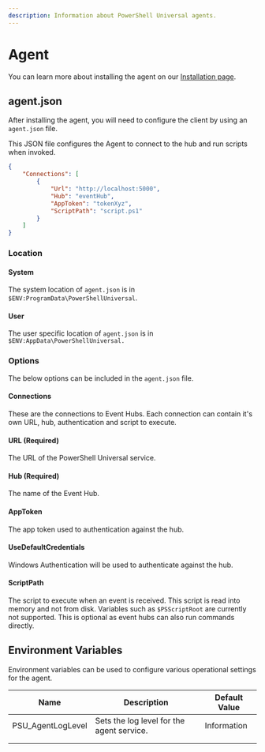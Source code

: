 ```yaml
---
description: Information about PowerShell Universal agents.
---
```


# Agent

You can learn more about installing the agent on our [Installation page](../getting-started/).

## agent.json

After installing the agent, you will need to configure the client by using an `agent.json` file.&#x20;

This JSON file configures the Agent to connect to the hub and run scripts when invoked.

```json
{
    "Connections": [
        {
            "Url": "http://localhost:5000",
            "Hub": "eventHub",
            "AppToken": "tokenXyz",
            "ScriptPath": "script.ps1"
        }
    ]
}
```

### Location&#x20;

#### System&#x20;

The system location of `agent.json` is in `$ENV:ProgramData\PowerShellUniversal`.&#x20;

#### User

The user specific location of `agent.json` is in `$ENV:AppData\PowerShellUniversal.`

### Options

The below options can be included in the `agent.json` file.

#### Connections

These are the connections to Event Hubs. Each connection can contain it's own URL, hub, authentication and script to execute.

#### URL (Required)

The URL of the PowerShell Universal service.

#### Hub (Required)

The name of the Event Hub.

#### AppToken

The app token used to authentication against the hub.

#### UseDefaultCredentials

Windows Authentication will be used to authenticate against the hub.

#### ScriptPath

The script to execute when an event is received. This script is read into memory and not from disk. Variables such as `$PSScriptRoot` are currently not supported. This is optional as event hubs can also run commands directly.

## Environment Variables

Environment variables can be used to configure various operational settings for the agent.&#x20;



| Name               | Description                               | Default Value |
| ------------------ | ----------------------------------------- | ------------- |
| PSU\_AgentLogLevel | Sets the log level for the agent service. | Information   |
|                    |                                           |               |
|                    |                                           |               |
